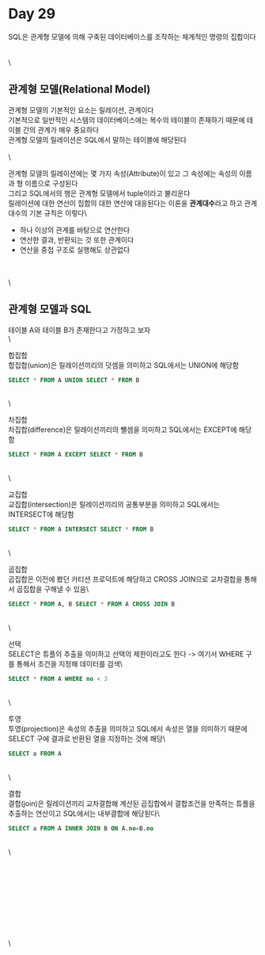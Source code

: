 # Day 29

SQL은 관계형 모델에 의해 구축된 데이터베이스를 조작하는 체계적인 명령의 집합이다\
\
\
\


## 관계형 모델(Relational Model)

관계형 모델의 기본적인 요소는 릴레이션, 관계이다\
기본적으로 일반적인 시스템의 데이터베이스에는 복수의 테이블이 존재하기 때문에 테이블 간의 관계가 매우 중요하다\
관계형 모델의 릴레이션은 SQL에서 말하는 테이블에 해당된다\
\
\


관계형 모델의 릴레이션에는 몇 가지 속성(Attribute)이 있고 그 속성에는 속성의 이름과 형 이름으로 구성된다\
그리고 SQL에서의 행은 관계형 모델에서 tuple이라고 불리운다\
릴레이션에 대한 연산이 집합의 대한 연산에 대응된다는 이론을 **관계대수**라고 하고 관계대수의 기본 규칙은 이렇다\


* 하나 이상의 관계를 바탕으로 연산한다
* 연산한 결과, 반환되는 것 또한 관계이다
* 연산을 중첩 구조로 실행해도 상관없다

\
\
\


## 관계형 모델과 SQL

테이블 A와 테이블 B가 존재한다고 가정하고 보자\
\


합집합\
합집합(union)은 릴레이션끼리의 덧셈을 의미하고 SQL에서는 UNION에 해당함

```sql
SELECT * FROM A UNION SELECT * FROM B
```

\
\


차집합\
차집합(difference)은 릴레이션끼리의 뺄셈을 의미하고 SQL에서는 EXCEPT에 해당함

```sql
SELECT * FROM A EXCEPT SELECT * FROM B
```

\
\


교집합\
교집합(intersection)은 릴레이션끼리의 공통부분을 의미하고 SQL에서는 INTERSECT에 해당함

```sql
SELECT * FROM A INTERSECT SELECT * FROM B
```

\
\


곱집합\
곱집합은 이전에 봤던 카티션 프로덕트에 해당하고 CROSS JOIN으로 교차결합을 통해서 곱집합을 구해낼 수 있음\


```sql
SELECT * FROM A, B SELECT * FROM A CROSS JOIN B
```

\
\


선택\
SELECT은 튜플의 추출을 의미하고 선택의 제한이라고도 한다 -> 여기서 WHERE 구를 통해서 조건을 지정해 데이터를 검색\


```sql
SELECT * FROM A WHERE no < 3
```

\
\


투영\
투영(projection)은 속성의 추출을 의미하고 SQL에서 속성은 열을 의미하기 때문에 SELECT 구에 결과로 반환된 열을 지정하는 것에 해당\


```sql
SELECT a FROM A
```

\
\


결합\
결합(join)은 릴레이션끼리 교차결합해 계산된 곱집합에서 결합조건을 만족하는 튜플을 추출하는 연산이고 SQL에서는 내부결합에 해당된다\


```sql
SELECT a FROM A INNER JOIN B ON A.no=B.no
```

\
\


\
\
\
\
\
\
\
\
\
\
